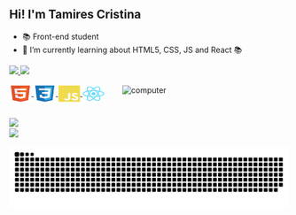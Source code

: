 ## Hi! I'm Tamires Cristina
- 📚 Front-end student
- 🔭 I’m currently learning about HTML5, CSS, JS and React 📚
<div style="display: inline_block">
  <a href="https://github.com/tamicristina">
  <img height="160em" src="https://github-readme-stats.vercel.app/api?username=tamicristina&show_icons=true&theme=dracula&include_all_commits=true&count_private=true"/>
  <img height="160em" src="https://github-readme-stats.vercel.app/api/top-langs/?username=tamicristina&layout=compact&langs_count=7&theme=dracula"/>
</div>
<div style="display: inline_block"><br>
  <img align="center" alt="Tami-HTML" height="30" width="40" src="https://raw.githubusercontent.com/devicons/devicon/master/icons/html5/html5-original.svg">
  <img align="center" alt="Tami-CSS" height="30" width="40" src="https://raw.githubusercontent.com/devicons/devicon/master/icons/css3/css3-original.svg">
  <img align="center" alt="Tami-Js" height="30" width="40" src="https://raw.githubusercontent.com/devicons/devicon/master/icons/javascript/javascript-plain.svg">
  <img align="center" alt="Tami-React" height="30" width="40" src="https://raw.githubusercontent.com/devicons/devicon/master/icons/react/react-original.svg">
  <img align="right" width="300em" alt="computer" src="https://cdn.discordapp.com/attachments/828002754991226944/886701430596075550/computer.png"><br>
</div>

##

<div>
  <a href = "mailto:tami.cristina06@gmail.com"><img src="https://img.shields.io/badge/Gmail-D14836?style=for-the-badge&logo=gmail&logoColor=white" target="_blank"></a><br>
  <a href="https://www.linkedin.com/in/tamires-cristina/" target="_blank"><img src="https://img.shields.io/badge/-LinkedIn-%230077B5?style=for-the-badge&logo=linkedin&logoColor=white" target="_blank"></a> 
  
 ![Snake animation](https://github.com/tamicristina/tamicristina/blob/output/github-contribution-grid-snake.svg)

</div>

